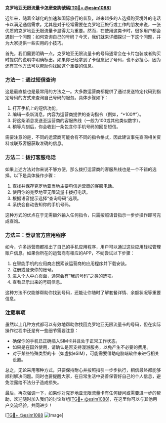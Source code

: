 **克罗地亚无限流量卡怎麽查詢號碼[[TG💪+ @esim1088](https://t.me/s/esim1088)]**

近年来，随着全球化的加速和国际旅行的普及，越来越多的人选择购买境外的电话卡以满足通信需求。尤其是对于经常需要在克罗地亚旅行或工作的朋友来说，一张优质的克罗地亚无限流量卡显得尤为重要。然而，在使用这类卡时，很多用户都会遇到一个问题：如何查询自己的号码？今天，我们就来详细探讨一下这个问题，并为大家提供一些实用的小技巧。

首先，我们需要明确一点，克罗地亚无限流量卡的号码通常会在卡片包装或者购买时提供的说明中明确标出。如果你已经拿到了卡但忘记了号码，也不必担心，因为还有其他方法可以帮助你找回这个重要的信息。

### 方法一：通过短信查询

这是最直接也是最常用的方法之一。大多数运营商都提供了通过发送特定代码到指定号码的方式来查询自己号码的服务。具体步骤如下：

1. 打开手机上的短信功能。
2. 编辑一条新消息，内容为运营商提供的查询指令（例如，“*100#”）。
3. 将这条消息发送至运营商的客服热线（一般为100或其他类似数字）。
4. 稍等片刻后，你会收到一条包含你手机号码的回复短信。

需要注意的是，不同的运营商可能会有不同的指令格式，因此建议事先查阅相关资料或联系客服获取准确的信息。

### 方法二：拨打客服电话

如果上述方法对你来说不够方便，那么拨打运营商的客服热线也是一个不错的选择。以下是具体操作步骤：

1. 查找并保存克罗地亚当地主要电信运营商的客服电话。
2. 使用你的克罗地亚无限流量卡拨打电话。
3. 根据语音提示选择“查询号码”选项。
4. 系统会自动告知你的手机号码。

这种方式的优点在于无需额外输入任何指令，只需按照语音指示一步步操作即可完成查询。

### 方法三：登录官方应用程序

如今，许多运营商都推出了自己的手机应用程序，用户可以通过这些应用轻松管理账户信息。如果你所在的运营商有相应的APP，不妨尝试以下步骤：

1. 在智能手机的应用商店搜索该运营商的应用程序并下载安装。
2. 注册或登录你的账号。
3. 进入个人中心页面，通常会有“我的号码”之类的选项。
4. 查看显示出来的号码信息。

这种方法不仅能够帮助你找到号码，还能让你随时了解套餐详情、余额状况等重要信息。

### 注意事项

虽然以上几种方式都可以有效地帮助你找回克罗地亚无限流量卡的号码，但在实际操作过程中还是有一些细节需要注意：

- 确保你的手机已正确插入SIM卡并且处于正常工作状态。
- 如果是在国外使用，请确认是否支持漫游服务，以免产生不必要的费用。
- 对于某些特殊类型的卡（如虚拟eSIM），可能需要借助电脑端软件来进行相关设置。

总之，无论采用哪种方式，只要保持耐心并按照指引一步步执行，相信最终都能够顺利解决问题。同时也要提醒大家，在日常生活中妥善保管好自己的个人信息，避免泄露给不法分子造成损失。

最后，再次强调一下，如果你对克罗地亚无限流量卡有任何疑问或需要进一步的帮助，欢迎随时加入我们的讨论群组[[TG💪+ @esim1088](https://t.me/s/esim1088)]，在这里你可以与其他用户交流经验，共同进步！

[[TG💪+ @esim1088](https://t.me/s/esim1088) ![Image](https://i.postimg.cc/4NQfJmqS/Snipaste-2025-05-13-00-14-12.png)]